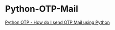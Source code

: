 # Python-OTP-Mail
<a href="https://rrtutors.com/tutorials/how-do-i-send-otp-mail-using-python">Python OTP - How do I send OTP Mail using Python</a>
